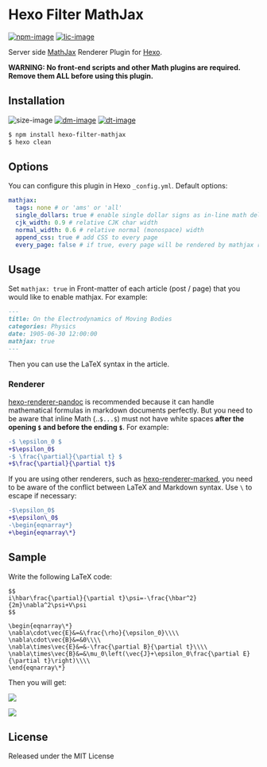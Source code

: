 # Hexo Filter MathJax

[![npm-image]][npm-url]
[![lic-image]](LICENSE)

Server side [MathJax](http://www.mathjax.org/) Renderer Plugin for [Hexo](http://hexo.io/).

**WARNING: No front-end scripts and other Math plugins are required. Remove them ALL before using this plugin.**

## Installation

![size-image]
[![dm-image]][npm-url]
[![dt-image]][npm-url]

```bash
$ npm install hexo-filter-mathjax
$ hexo clean
```

## Options

You can configure this plugin in Hexo `_config.yml`. Default options:

```yaml
mathjax:
  tags: none # or 'ams' or 'all'
  single_dollars: true # enable single dollar signs as in-line math delimiters
  cjk_width: 0.9 # relative CJK char width
  normal_width: 0.6 # relative normal (monospace) width
  append_css: true # add CSS to every page
  every_page: false # if true, every page will be rendered by mathjax regardless the `mathjax` setting in Front-matter of each article
```

## Usage

Set `mathjax: true` in Front-matter of each article (post / page) that you would like to enable mathjax. For example:

```md
---
title: On the Electrodynamics of Moving Bodies
categories: Physics
date: 1905-06-30 12:00:00
mathjax: true
---
```

Then you can use the LaTeX syntax in the article.

### Renderer

[hexo-renderer-pandoc](https://github.com/wzpan/hexo-renderer-pandoc) is recommended because it can handle mathematical formulas in markdown documents perfectly. But you need to be aware that inline Math (..`$...$`) must not have white spaces **after the opening `$` and before the ending `$`**. For example:
```diff
-$ \epsilon_0 $
+$\epsilon_0$
-$ \frac{\partial}{\partial t} $
+$\frac{\partial}{\partial t}$
```

If you are using other renderers, such as [hexo-renderer-marked](https://github.com/hexojs/hexo-renderer-marked), you need to be aware of the conflict between LaTeX and Markdown syntax. Use `\` to escape if necessary:
```diff
-$\epsilon_0$
+$\epsilon\_0$
-\begin{eqnarray*}
+\begin{eqnarray\*}
```

## Sample

Write the following LaTeX code:
```
$$
i\hbar\frac{\partial}{\partial t}\psi=-\frac{\hbar^2}{2m}\nabla^2\psi+V\psi
$$
```

```
\begin{eqnarray\*}
\nabla\cdot\vec{E}&=&\frac{\rho}{\epsilon_0}\\\\
\nabla\cdot\vec{B}&=&0\\\\
\nabla\times\vec{E}&=&-\frac{\partial B}{\partial t}\\\\
\nabla\times\vec{B}&=&\mu_0\left(\vec{J}+\epsilon_0\frac{\partial E}{\partial t}\right)\\\\
\end{eqnarray\*}
```

Then you will get:

![](sample1.svg)

![](sample2.svg)

## License

Released under the MIT License

[npm-image]: https://img.shields.io/npm/v/hexo-filter-mathjax?style=flat-square
[lic-image]: https://img.shields.io/npm/l/hexo-filter-mathjax?style=flat-square

[size-image]: https://img.shields.io/github/languages/code-size/next-theme/hexo-filter-mathjax?style=flat-square
[dm-image]: https://img.shields.io/npm/dm/hexo-filter-mathjax?style=flat-square
[dt-image]: https://img.shields.io/npm/dt/hexo-filter-mathjax?style=flat-square

[npm-url]: https://www.npmjs.com/package/hexo-filter-mathjax

